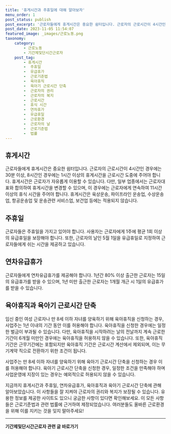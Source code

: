 ```yaml
---
title: '휴게시간과 주휴일에 대해 알아보자'
menu_order: 1
post_status: publish
post_excerpt: '근로자들에게 휴게시간은 중요한 쉼터입니다. 근로자의 근로시간이 4시간인 경우에는 30분 이상, 8시간인 경우에는 1시간 이상의 휴게시간을 근로시간 도중에 주어야 합니다. 휴게시간은 근로자가 자유롭게 이용할 수 있습니다. 다만, 일부 업종에서는 근로자대표와 합의하여 휴게시간을 변경할 수 있으며, 이 경우에는 근로자에게 연속하여 11시간 이상의 휴식 시간을 주어야 합니다. 휴게시간은 육상운송, 파이프라인 운송업, 수상운송업, 항공운송업 및 운송관련 서비스업, 보건업 등에는 적용되지 않습니다.'
post_date: 2023-11-05 11:54:07
featured_image: _images/근로노동.png
taxonomy:
    category:
        - 근로노동
        - 기간제및단시간근로자
    post_tag:
        - 휴게시간
        -  주휴일
        -  유급휴가
        -  근로기준법
        -  육아휴직
        -  육아기 근로시간 단축
        -  근로자의 권리
        -  근로자의 복지
        -  근로시간
        -  휴식 시간
        -  연차휴가
        -  유급휴일
        -  근로환경
        -  근로자의 날
        -  근로기준법
        -  법률
---
```



## 휴게시간

근로자들에게 휴게시간은 중요한 쉼터입니다. 근로자의 근로시간이 4시간인 경우에는 30분 이상, 8시간인 경우에는 1시간 이상의 휴게시간을 근로시간 도중에 주어야 합니다. 휴게시간은 근로자가 자유롭게 이용할 수 있습니다. 다만, 일부 업종에서는 근로자대표와 합의하여 휴게시간을 변경할 수 있으며, 이 경우에는 근로자에게 연속하여 11시간 이상의 휴식 시간을 주어야 합니다. 휴게시간은 육상운송, 파이프라인 운송업, 수상운송업, 항공운송업 및 운송관련 서비스업, 보건업 등에는 적용되지 않습니다.

## 주휴일

근로자들은 주휴일을 가지고 있어야 합니다. 사용자는 근로자에게 1주에 평균 1회 이상의 유급휴일을 보장해야 합니다. 또한, 근로자의 날인 5월 1일을 유급휴일로 지정하여 근로자들에게 쉬는 시간을 제공하고 있습니다.

## 연차유급휴가

근로자들에게 연차유급휴가를 제공해야 합니다. 1년간 80% 이상 출근한 근로자는 15일의 유급휴가를 받을 수 있으며, 1년 미만 출근한 근로자는 1개월 개근 시 1일의 유급휴가를 받을 수 있습니다.

## 육아휴직과 육아기 근로시간 단축

임신 중인 여성 근로자나 만 8세 이하 자녀를 양육하기 위해 육아휴직을 신청하는 경우, 사업주는 1년 이내의 기간 동안 이를 허용해야 합니다. 육아휴직을 신청한 경우에는 일정한 벌금이 부과될 수 있습니다. 다만, 육아휴직을 시작하려는 날의 전날까지 계속 근로한 기간이 6개월 미만인 경우에는 육아휴직을 허용하지 않을 수 있습니다. 또한, 육아휴직 기간은 근무기간에는 포함되지만 육아휴직 기간은 근로시간 계산에서 제외되며, 이는 무기계약 직으로 전환하기 위한 조건이 됩니다.

사업주는 만 8세 이하 자녀를 양육하기 위해 육아기 근로시간 단축을 신청하는 경우 이를 허용해야 합니다. 육아기 근로시간 단축을 신청한 경우, 일정한 조건을 만족해야 하며 사업운영에 지장이 있는 경우는 예외적으로 허용되지 않을 수 있습니다.

지금까지 휴게시간과 주휴일, 연차유급휴가, 육아휴직과 육아기 근로시간 단축에 관해 알아보았습니다. 이 사항들을 잘 지켜야 근로자의 권리와 복지가 보장될 수 있습니다. 유용한 정보를 제공한 사이트도 있으니 궁금한 사항이 있다면 확인해보세요. 이 모든 사항들은 근로기준법과 관련 법률에 근거하여 제정되었습니다. 여러분들도 올바른 근로환경을 위해 이를 지키는 것을 잊지 말아주세요!
<!-- wp:separator -->
<hr class="wp-block-separator has-alpha-channel-opacity"/>
<!-- /wp:separator -->

<!-- wp:group {"backgroundColor":"base","layout":{"type":"constrained"}} -->
<div class="wp-block-group has-base-background-color has-background"><!-- wp:paragraph {"align":"center","fontSize":"medium"} -->
<p class="has-text-align-center has-large-font-size"><strong>기간제및단시간근로자 관련 글 바로가기</strong></p>
<!-- /wp:paragraph -->


<!-- wp:latest-posts
{"categories":[{"id":10536,"count":19,"description":"","link":"https://uknowlaw.com/category/%ea%b8%b0%ea%b0%84%ec%a0%9c%eb%b0%8f%eb%8b%a8%ec%8b%9c%ea%b0%84%ea%b7%bc%eb%a1%9c%ec%9e%90/","name":"기간제및단시간근로자","slug":"기간제및단시간근로자","taxonomy":"category","parent":0,"meta":[],"_links":{"self":[{"href":"https://uknowlaw.com/wp-json/wp/v2/categories/10536"}],"collection":[{"href":"https://uknowlaw.com/wp-json/wp/v2/categories"}],"about":[{"href":"https://uknowlaw.com/wp-json/wp/v2/taxonomies/category"}],"wp:post_type":[{"href":"https://uknowlaw.com/wp-json/wp/v2/posts?categories=10536"}],"curies":[{"name":"wp","href":"https://api.w.org/{rel}","templated":true}]}}],"postsToShow":100,"excerptLength":28,"postLayout":"grid","columns":2,"featuredImageAlign":"left","featuredImageSizeSlug":"large","fontSize":"small"} /--></div>
<!-- /wp:group -->